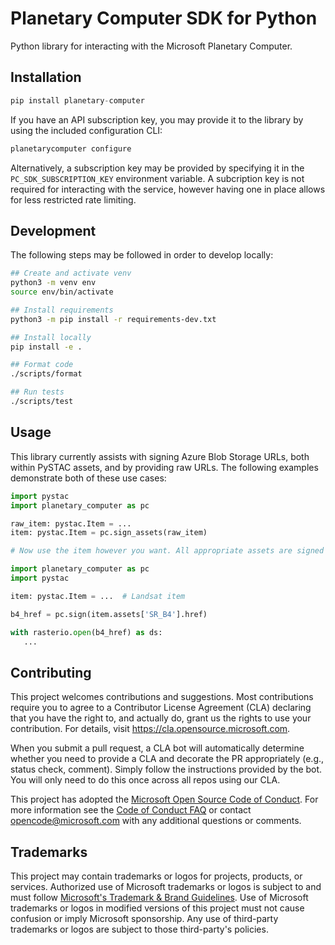 # Planetary Computer SDK for Python

Python library for interacting with the Microsoft Planetary Computer.

## Installation

```python
pip install planetary-computer
```

If you have an API subscription key, you may provide it to the library by using the included configuration CLI:

```bash
planetarycomputer configure
```

Alternatively, a subscription key may be provided by specifying it in the `PC_SDK_SUBSCRIPTION_KEY` environment variable. A subcription key is not required for interacting with the service, however having one in place allows for less restricted rate limiting.


## Development

The following steps may be followed in order to develop locally:

```bash
## Create and activate venv
python3 -m venv env
source env/bin/activate

## Install requirements
python3 -m pip install -r requirements-dev.txt

## Install locally
pip install -e .

## Format code
./scripts/format

## Run tests
./scripts/test
```


## Usage

This library currently assists with signing Azure Blob Storage URLs, both within PySTAC assets, and by providing raw URLs. The following examples demonstrate both of these use cases:

```python
import pystac
import planetary_computer as pc

raw_item: pystac.Item = ...
item: pystac.Item = pc.sign_assets(raw_item)

# Now use the item however you want. All appropriate assets are signed for read access.
```

```python
import planetary_computer as pc
import pystac

item: pystac.Item = ...  # Landsat item

b4_href = pc.sign(item.assets['SR_B4'].href)

with rasterio.open(b4_href) as ds:
   ...
```


## Contributing

This project welcomes contributions and suggestions.  Most contributions require you to agree to a
Contributor License Agreement (CLA) declaring that you have the right to, and actually do, grant us
the rights to use your contribution. For details, visit https://cla.opensource.microsoft.com.

When you submit a pull request, a CLA bot will automatically determine whether you need to provide
a CLA and decorate the PR appropriately (e.g., status check, comment). Simply follow the instructions
provided by the bot. You will only need to do this once across all repos using our CLA.

This project has adopted the [Microsoft Open Source Code of Conduct](https://opensource.microsoft.com/codeofconduct/).
For more information see the [Code of Conduct FAQ](https://opensource.microsoft.com/codeofconduct/faq/) or
contact [opencode@microsoft.com](mailto:opencode@microsoft.com) with any additional questions or comments.

## Trademarks

This project may contain trademarks or logos for projects, products, or services. Authorized use of Microsoft
trademarks or logos is subject to and must follow
[Microsoft's Trademark & Brand Guidelines](https://www.microsoft.com/en-us/legal/intellectualproperty/trademarks/usage/general).
Use of Microsoft trademarks or logos in modified versions of this project must not cause confusion or imply Microsoft sponsorship.
Any use of third-party trademarks or logos are subject to those third-party's policies.
